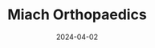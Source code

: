 ---  
layout: startup_page  
title: "Miach Orthopaedics"  
id: "miachortho.com"  
permalink: "/miachorthopaedicsmiachortho.com04022024/"  
website: "https://www.miachortho.com"  
funding_round: "Series B+"  
funding_amount: "$20M"  
investors: "Major League Soccer Players Association (MLSPA), SV Health Investors, Aperture Venture Partners, Amzak Health, Smith+Nephew, DSM Venturing, Sectoral Asset Management, Endeavour Vision, NFL Players Association (NFLPA)"  
about: "Miach Orthopaedics develops bio-engineered surgical implants for connective tissue restoration, focusing on the BEAR® Implant for ACL tear treatment. This implant facilitates natural healing of the torn ACL, offering a less invasive alternative to traditional reconstruction methods. The BEAR Implant is a significant advance in ACL tear treatment."  
markets: "Medtech, Orthopedics, Biotechnology, Health Care, Manufacturing, Medical, Medical Device, Wellness"  
hq: "Westborough, Massachusetts, United States"  
founded_year: "2016"  
linkedin: "https://www.linkedin.com/company/miachortho/"  
twitter: "https://twitter.com/miachortho"  
instagram: "https://www.instagram.com/bearimplant/"  
facebook: "https://www.facebook.com/MiachOrtho"  
crunchbase: "https://www.crunchbase.com/organization/miach-orthopaedics"  
pitchbook: "https://pitchbook.com/profiles/company/232983-10"  

date_display: "02-Apr-2024"  
date: "2024-04-02"

# SEO Optimization  
meta_title: "Miach Orthopaedics - Series B+ Funding ($20M)"  
meta_description: "Miach Orthopaedics, Miach Orthopaedics develops bio-engineered surgical implants for connective tissue restoration, focusing on the BEAR® Implant for ACL tear treatment. ..."  
meta_keywords: "Miach Orthopaedics, Medtech, Orthopedics, Biotechnology, Health Care, Manufacturing, Medical, Medical Device, Wellness, Series B+ funding"  
canonical_url: "https://startup.projectstartups.com/miachorthopaedicsmiachortho.com04022024/"  
---